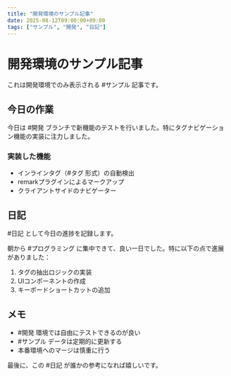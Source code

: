 ```yaml
---
title: "開発環境のサンプル記事"
date: 2025-08-12T09:00:00+09:00
tags: ["サンプル", "開発", "日記"]
---
```


# 開発環境のサンプル記事

これは開発環境でのみ表示される #サンプル 記事です。

## 今日の作業

今日は #開発 ブランチで新機能のテストを行いました。特にタグナビゲーション機能の実装に注力しました。

### 実装した機能

- インラインタグ（#タグ 形式）の自動検出
- remarkプラグインによるマークアップ
- クライアントサイドのナビゲーター

## 日記

#日記 として今日の進捗を記録します。

朝から #プログラミング に集中できて、良い一日でした。特に以下の点で進展がありました：

1. タグの抽出ロジックの実装
2. UIコンポーネントの作成
3. キーボードショートカットの追加

## メモ

- #開発 環境では自由にテストできるのが良い
- #サンプル データは定期的に更新する
- 本番環境へのマージは慎重に行う

最後に、この #日記 が誰かの参考になれば嬉しいです。
